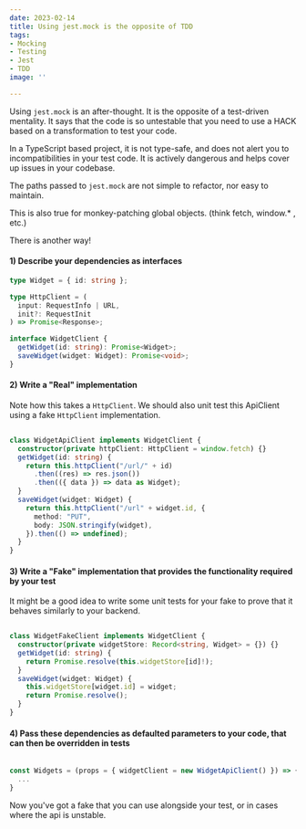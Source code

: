 ```yaml
---
date: 2023-02-14
title: Using jest.mock is the opposite of TDD
tags:
- Mocking
- Testing
- Jest
- TDD
image: ''

---
```

Using `jest.mock` is an after-thought. It is the opposite of a test-driven mentality. It says that the code is so untestable that you need to use a HACK based on a transformation to test your code.

In a TypeScript based project, it is not type-safe, and does not alert you to incompatibilities in your test code. It is actively dangerous and helps cover up issues in your codebase.

The paths passed to `jest.mock` are not simple to refactor, nor easy to maintain.

This is also true for monkey-patching global objects. (think fetch, window.* , etc.)

There is another way! 

#### 1) Describe your dependencies as interfaces 

```typescript
type Widget = { id: string };

type HttpClient = (
  input: RequestInfo | URL,
  init?: RequestInit
) => Promise<Response>;

interface WidgetClient {
  getWidget(id: string): Promise<Widget>;
  saveWidget(widget: Widget): Promise<void>;
}
```

#### 2) Write a "Real" implementation

Note how this takes a `HttpClient`. We should also unit test this ApiClient using a fake `HttpClient` implementation.

```typescript
    
class WidgetApiClient implements WidgetClient {
  constructor(private httpClient: HttpClient = window.fetch) {}
  getWidget(id: string) {
    return this.httpClient("/url/" + id)
      .then((res) => res.json())
      .then(({ data }) => data as Widget);
  }
  saveWidget(widget: Widget) {
    return this.httpClient("/url" + widget.id, {
      method: "PUT",
      body: JSON.stringify(widget),
    }).then(() => undefined);
  }
}
```

#### 3) Write a "Fake" implementation that provides the functionality required by your test

It might be a good idea to write some unit tests for your fake to prove that it behaves similarly to your backend.

```typescript
    
class WidgetFakeClient implements WidgetClient {
  constructor(private widgetStore: Record<string, Widget> = {}) {}
  getWidget(id: string) {
    return Promise.resolve(this.widgetStore[id]!);
  }
  saveWidget(widget: Widget) {
    this.widgetStore[widget.id] = widget;
    return Promise.resolve();
  }
}
```
#### 4) Pass these dependencies as defaulted parameters to your code, that can then be overridden in tests

```typescript
    
const Widgets = (props = { widgetClient = new WidgetApiClient() }) => {
  ...
}

```

Now you've got a fake that you can use alongside your test, or in cases where the api is unstable.